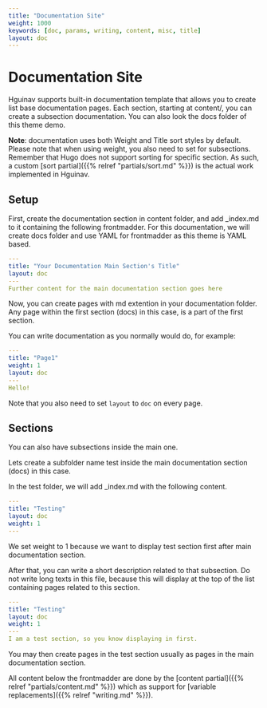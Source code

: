 ```yaml
---
title: "Documentation Site"
weight: 1000
keywords: [doc, params, writing, content, misc, title]
layout: doc
---
```

# Documentation Site
Hguinav supports built-in documentation template that allows you to create list base documentation pages. Each section, starting at content/, you can create a subsection documentation. You can also look the docs folder of this theme demo.

**Note**: documentation uses both Weight and Title sort styles by default. Please note that when using weight, you also need to set for subsections. Remember that Hugo does not support sorting for specific section. As such, a custom [sort partial]({{% relref "partials/sort.md" %}}) is the actual work implemented in Hguinav.

## Setup
First, create the documentation section in content folder, and add _index.md to it containing the following frontmadder. For this documentation, we will create docs folder and use YAML for frontmadder as this theme is YAML based.
```yaml
---
title: "Your Documentation Main Section's Title"
layout: doc
---
Further content for the main documentation section goes here
```

Now, you can create pages with md extention in your documentation folder. Any page within the first section (docs) in this case, is a part of the first section.

You can write documentation as you normally would do, for example:
```yaml
---
title: "Page1"
weight: 1
layout: doc
---
Hello!
```

Note that you also need to set `layout` to `doc` on every page.

## Sections
You can also have subsections inside the main one.

Lets create a subfolder name test inside the main documentation section (docs) in this case.

In the test folder, we will add _index.md with the following content.
```yaml
---
title: "Testing"
layout: doc
weight: 1
---
```

We set weight to 1 because we want to display test section first after main documentation section.

After that, you can write a short description related to that subsection. Do not write long texts in this file, because this will display at the top of the list containing pages related to this section.
```yaml
---
title: "Testing"
layout: doc
weight: 1
---
I am a test section, so you know displaying in first.
```

You may then create pages in the test section usually as pages in the main documentation section.

All content below the frontmadder are done by the [content partial]({{% relref "partials/content.md" %}}) which as support for [variable replacements]({{% relref "writing.md" %}}).